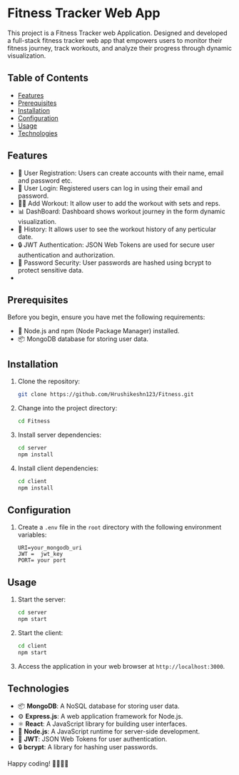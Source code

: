 #  Fitness Tracker Web App

This project is a Fitness Tracker web Application. Designed and developed a full-stack fitness tracker web app that empowers users to monitor their fitness journey, track workouts, and analyze their progress through dynamic visualization.

## Table of Contents

- [Features](#features)
- [Prerequisites](#prerequisites)
- [Installation](#installation)
- [Configuration](#configuration)
- [Usage](#usage)
- [Technologies](#technologies)

## Features

- 📝 User Registration: Users can create accounts with their name, email and password etc.
- 🔑 User Login: Registered users can log in using their email and password.
- 🏋️‍♂️ Add Workout: It allow user to add the workout with sets and reps.
- 📊 DashBoard: Dashboard shows workout journey in the form dynamic visualization.
- 📆 History: It allows user to see the workout history of any perticular date.
- 🔒 JWT Authentication: JSON Web Tokens are used for secure user authentication and authorization.
- 🔐 Password Security: User passwords are hashed using bcrypt to protect sensitive data.
- 

## Prerequisites

Before you begin, ensure you have met the following requirements:

- 🚀 Node.js and npm (Node Package Manager) installed.
- 📦 MongoDB database for storing user data.

## Installation

1. Clone the repository:

   ```bash
   git clone https://github.com/Hrushikeshn123/Fitness.git
   ```

2. Change into the project directory:

   ```bash
   cd Fitness
   ```

3. Install server dependencies:

   ```bash
   cd server
   npm install
   ```

4. Install client dependencies:

   ```bash
   cd client
   npm install
   ```

## Configuration

1. Create a `.env` file in the `root` directory with the following environment variables:

   ```env
   URI=your_mongodb_uri
   JWT =  jwt_key
   PORT= your port
   ```

## Usage

1. Start the server:

   ```bash
   cd server
   npm start
   ```

2. Start the client:

   ```bash
   cd client
   npm start
   ```

3. Access the application in your web browser at `http://localhost:3000`.

## Technologies

- 📦 **MongoDB**: A NoSQL database for storing user data.
- ⚙️ **Express.js**: A web application framework for Node.js.
- ⚛️ **React**: A JavaScript library for building user interfaces.
- 🚀 **Node.js**: A JavaScript runtime for server-side development.
- 🔑 **JWT**: JSON Web Tokens for user authentication.
- 🔒 **bcrypt**: A library for hashing user passwords.

Happy coding! 👩‍💻👨‍💻
